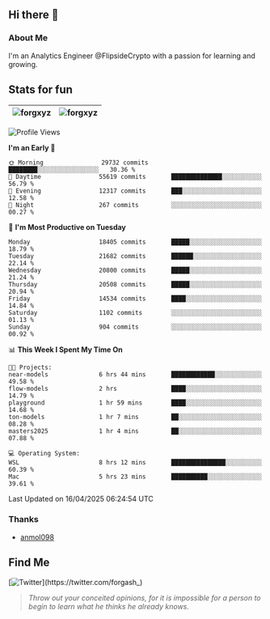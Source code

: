 ## Hi there 👋

### About Me

I'm an Analytics Engineer @FlipsideCrypto with a passion for learning and growing.
  
## Stats for fun

| <img align="center" src="https://github-readme-streak-stats.herokuapp.com/?user=forgxyz&theme=tokyonight" alt="forgxyz" /> | <img align="center" src="https://github-readme-stats.vercel.app/api?username=forgxyz&theme=tokyonight&show_icons=true" alt="forgxyz" /> |
| ------------- |------------- |


<!--START_SECTION:waka-->
![Profile Views](http://img.shields.io/badge/Profile%20Views-0-blue)

**I'm an Early 🐤** 

```text
🌞 Morning                29732 commits       ████████░░░░░░░░░░░░░░░░░   30.36 % 
🌆 Daytime                55619 commits       ██████████████░░░░░░░░░░░   56.79 % 
🌃 Evening                12317 commits       ███░░░░░░░░░░░░░░░░░░░░░░   12.58 % 
🌙 Night                  267 commits         ░░░░░░░░░░░░░░░░░░░░░░░░░   00.27 % 
```
📅 **I'm Most Productive on Tuesday** 

```text
Monday                   18405 commits       █████░░░░░░░░░░░░░░░░░░░░   18.79 % 
Tuesday                  21682 commits       ██████░░░░░░░░░░░░░░░░░░░   22.14 % 
Wednesday                20800 commits       █████░░░░░░░░░░░░░░░░░░░░   21.24 % 
Thursday                 20508 commits       █████░░░░░░░░░░░░░░░░░░░░   20.94 % 
Friday                   14534 commits       ████░░░░░░░░░░░░░░░░░░░░░   14.84 % 
Saturday                 1102 commits        ░░░░░░░░░░░░░░░░░░░░░░░░░   01.13 % 
Sunday                   904 commits         ░░░░░░░░░░░░░░░░░░░░░░░░░   00.92 % 
```


📊 **This Week I Spent My Time On** 

```text
🐱‍💻 Projects: 
near-models              6 hrs 44 mins       ████████████░░░░░░░░░░░░░   49.58 % 
flow-models              2 hrs               ████░░░░░░░░░░░░░░░░░░░░░   14.79 % 
playground               1 hr 59 mins        ████░░░░░░░░░░░░░░░░░░░░░   14.68 % 
ton-models               1 hr 7 mins         ██░░░░░░░░░░░░░░░░░░░░░░░   08.28 % 
masters2025              1 hr 4 mins         ██░░░░░░░░░░░░░░░░░░░░░░░   07.88 % 

💻 Operating System: 
WSL                      8 hrs 12 mins       ███████████████░░░░░░░░░░   60.39 % 
Mac                      5 hrs 23 mins       ██████████░░░░░░░░░░░░░░░   39.61 % 
```


 Last Updated on 16/04/2025 06:24:54 UTC
<!--END_SECTION:waka-->

### Thanks
 - [anmol098](https://github.com/anmol098/waka-readme-stats/)
  
## Find Me
[![Twitter](https://img.shields.io/twitter/url/https/twitter.com/forgash_.svg?style=social&label=Follow%20%40forgash_)](https://twitter.com/forgash_)


> *Throw out your conceited opinions, for it is impossible for a person to begin to learn what he thinks he already knows.* 
